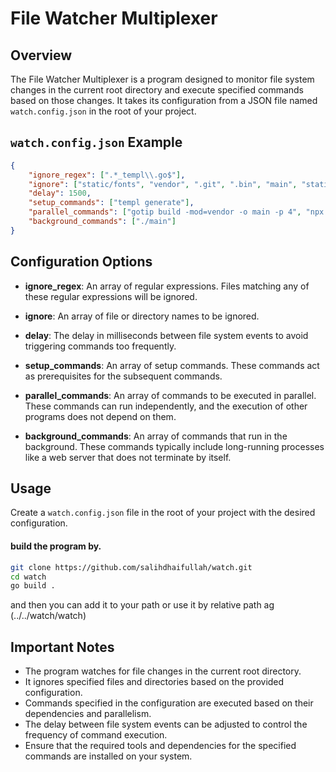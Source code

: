 # File Watcher Multiplexer
## Overview
The File Watcher Multiplexer is a program designed to monitor file system changes in the current root directory and execute specified commands based on those changes. It takes its configuration from a JSON file named `watch.config.json` in the root of your project.

## `watch.config.json` Example
```json
{
    "ignore_regex": [".*_templ\\.go$"],
    "ignore": ["static/fonts", "vendor", ".git", ".bin", "main", "static/index.css"],
    "delay": 1500,
    "setup_commands": ["templ generate"],
    "parallel_commands": ["gotip build -mod=vendor -o main -p 4", "npx tailwindcss -i ./tailwind.css -o ./static/index.css"],
    "background_commands": ["./main"]
}
```

## Configuration Options
- **ignore_regex**: An array of regular expressions. Files matching any of these regular expressions will be ignored.

- **ignore**: An array of file or directory names to be ignored.

- **delay**: The delay in milliseconds between file system events to avoid triggering commands too frequently.

- **setup_commands**: An array of setup commands. These commands act as prerequisites for the subsequent commands.

- **parallel_commands**: An array of commands to be executed in parallel. These commands can run independently, and the execution of other programs does not depend on them.

- **background_commands**: An array of commands that run in the background. These commands typically include long-running processes like a web server that does not terminate by itself.

## Usage
Create a `watch.config.json` file in the root of your project with the desired configuration.

#### build the program by.

```bash
git clone https://github.com/salihdhaifullah/watch.git
cd watch
go build .
```
and then you can add it to your path or use it by relative path ag (../../watch/watch)

## Important Notes
- The program watches for file changes in the current root directory.
- It ignores specified files and directories based on the provided configuration.
- Commands specified in the configuration are executed based on their dependencies and parallelism.
- The delay between file system events can be adjusted to control the frequency of command execution.
- Ensure that the required tools and dependencies for the specified commands are installed on your system.
